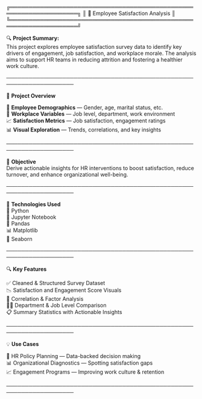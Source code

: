 ╔════════════════════════════════════════════════════════════════════╗
║           👥 Employee Satisfaction Analysis            ║
╚════════════════════════════════════════════════════════════════════╝

🔍 **Project Summary:**  
This project explores employee satisfaction survey data to identify key drivers of engagement, job satisfaction, and workplace morale. The analysis aims to support HR teams in reducing attrition and fostering a healthier work culture.

────────────────────────────────────────────────────────────────────

🧐 **Project Overview**  

📌 **Employee Demographics** — Gender, age, marital status, etc.  
🏢 **Workplace Variables** — Job level, department, work environment  
📈 **Satisfaction Metrics** — Job satisfaction, engagement ratings  
📊 **Visual Exploration** — Trends, correlations, and key insights

────────────────────────────────────────────────────────────────────

🎯 **Objective**  
Derive actionable insights for HR interventions to boost satisfaction, reduce turnover, and enhance organizational well-being.

────────────────────────────────────────────────────────────────────

🧰 **Technologies Used**  
🐍 Python  
📓 Jupyter Notebook  
🧮 Pandas  
📊 Matplotlib  
🌈 Seaborn  

────────────────────────────────────────────────────────────────────

🔍 **Key Features**  

✅ Cleaned & Structured Survey Dataset  
📉 Satisfaction and Engagement Score Visuals  
📌 Correlation & Factor Analysis  
👨‍💼 Department & Job Level Comparison  
📋 Summary Statistics with Actionable Insights

────────────────────────────────────────────────────────────────────

💡 **Use Cases**  

🏢 HR Policy Planning — Data-backed decision making  
📊 Organizational Diagnostics — Spotting satisfaction gaps  
📈 Engagement Programs — Improving work culture & retention

────────────────────────────────────────────────────────────────────

